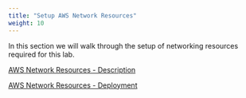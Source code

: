 ```yaml
---
title: "Setup AWS Network Resources"
weight: 10
---
```


In this section we will walk through the setup of networking resources required for this lab.

[AWS Network Resources - Description](../10_Setup_Network_Resources/1_aws_network_resources_description.md)

[AWS Network Resources - Deployment](../10_Setup_Network_Resources/2_aws_network_resources_deployment.md)